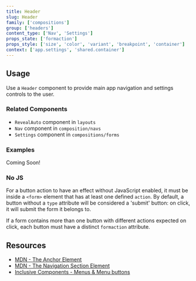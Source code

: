 ```yaml
---
title: Header
slug: Header
family: ['compositions']
group: ['headers']
content_type: ['Nav', 'Settings']
props_state: ['formaction']
props_style: ['size', 'color', 'variant', 'breakpoint', 'container']
context: ['app.settings', 'shared.container']
---
```


## Usage

Use a `Header` component to provide main app navigation and settings controls to the user.

### Related Components

- `RevealAuto` component in `layouts`
- `Nav` component in `composition/navs`
- `Settings` component in `compositions/forms`

### Examples

<p class="feedback bare emoji:default">Coming Soon!</p>

### No JS

For a button action to have an effect without JavaScript enabled, it must be inside a `<form>` element that has at least one defined `action`. By default, a button without a `type` attribute will be considered a 'submit' button: on click, it will submit the form it belongs to.

If a form contains more than one button with different actions expected on click, each button must have a distinct `formaction` attribute.

## Resources

- [MDN - The Anchor Element](https://developer.mozilla.org/en-US/docs/Web/HTML/Element/a)
- [MDN - The Navigation Section Element](https://developer.mozilla.org/en-US/docs/Web/HTML/Element/nav)
- [Inclusive Components - Menus & Menu buttons](https://inclusive-components.design/menus-menu-buttons/)
